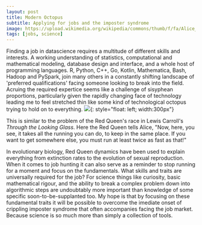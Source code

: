```yaml
---
layout: post
title: Modern Octopus
subtitle: Applying for jobs and the imposter syndrome 
image: https://upload.wikimedia.org/wikipedia/commons/thumb/f/fa/Alice_queen2.jpg/300px-Alice_queen2.jpg
tags: [jobs, science]
---
```


Finding a job in datascience requires a multitude of different skills and interests. A working understanding of statistics, computational and mathematical modeling, database design and interface, and a whole host of programming languages. R, Python, C++, Go, Kotlin, Mathematica, Bash, Hadoop and PySpark, join many others in a constantly shifting landscape of 'preferred qualifications' facing someone looking to break into the field. Acruing the required expertice seems like a challenge of sisyphean proportions, particularly given the rapidly changing face of technology leading me to feel stretched thin like some kind of technological octopus trying to hold on to everything. ![](https://user-images.githubusercontent.com/25353944/109711795-239ea180-7b54-11eb-8f70-3f4805a5dad0.png){: style="float: left; width:300px"}

This is similar to the problem of the Red Queen's race in Lewis Carroll's *Through the Looking Glass*. Here the Red Queen tells Alice, "Now, here, you see, it takes all the running you can do, to keep in the same place. If you want to get somewhere else, you must run at least twice as fast as that!"

In evolutionary biology, Red Queen dynamics have been used to explain everything from extinction rates to the evolution of sexual reproduction. When it comes to job hunting it can also serve as a reminder to stop running for a moment and focus on the fundamentals. What skills and traits are universally required for the job? For science things like curiosity, basic mathematical rigour, and the ability to break a complex problem down into algorithmic steps are undoubtably more important than knowledge of some specific soon-to-be-supplanted too. My hope is that by focusing on these fundamental traits it will be possible to overcome the imediate onset of crippling imposter syndrome that often accompanies facing the job market. Because science is so much more than simply a collection of tools.
